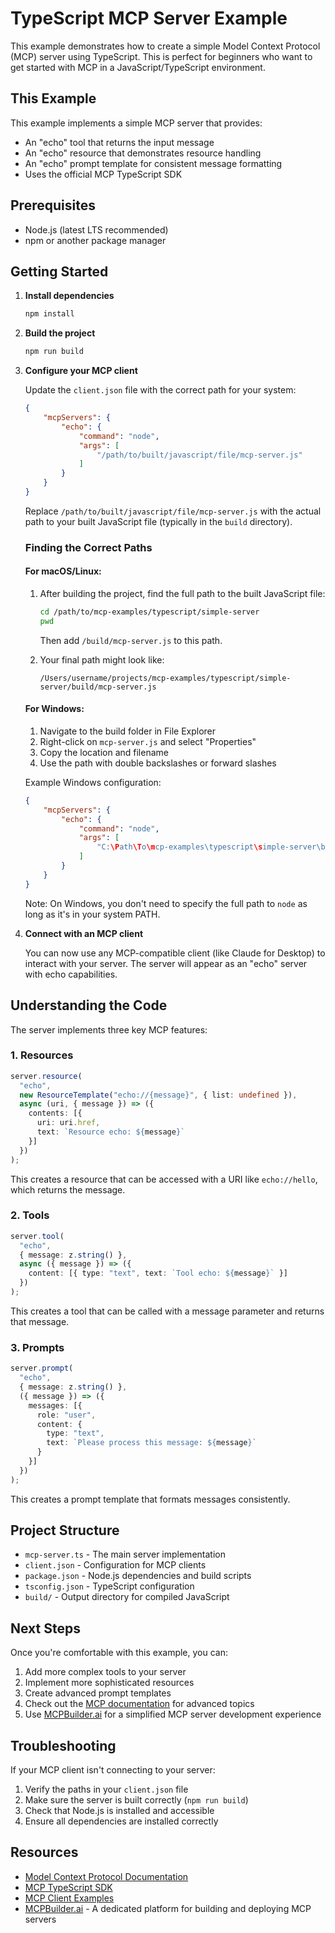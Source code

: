 # TypeScript MCP Server Example

This example demonstrates how to create a simple Model Context Protocol (MCP) server using TypeScript. This is perfect for beginners who want to get started with MCP in a JavaScript/TypeScript environment.

## This Example

This example implements a simple MCP server that provides:

- An "echo" tool that returns the input message
- An "echo" resource that demonstrates resource handling
- An "echo" prompt template for consistent message formatting
- Uses the official MCP TypeScript SDK

## Prerequisites

- Node.js (latest LTS recommended)
- npm or another package manager

## Getting Started

1. **Install dependencies**

   ```bash
   npm install
   ```

2. **Build the project**

   ```bash
   npm run build
   ```

3. **Configure your MCP client**

   Update the `client.json` file with the correct path for your system:

   ```json
   {
       "mcpServers": {
           "echo": {
               "command": "node",
               "args": [
                   "/path/to/built/javascript/file/mcp-server.js"
               ]
           }
       }
   }
   ```

   Replace `/path/to/built/javascript/file/mcp-server.js` with the actual path to your built JavaScript file (typically in the `build` directory).

   ### Finding the Correct Paths

   #### For macOS/Linux:
   
   1. After building the project, find the full path to the built JavaScript file:
      ```bash
      cd /path/to/mcp-examples/typescript/simple-server
      pwd
      ```
      Then add `/build/mcp-server.js` to this path.
      
   2. Your final path might look like:
      ```
      /Users/username/projects/mcp-examples/typescript/simple-server/build/mcp-server.js
      ```
      
   #### For Windows:
   
   1. Navigate to the build folder in File Explorer
   2. Right-click on `mcp-server.js` and select "Properties"
   3. Copy the location and filename
   4. Use the path with double backslashes or forward slashes
      
   Example Windows configuration:
   
   ```json
   {
       "mcpServers": {
           "echo": {
               "command": "node",
               "args": [
                   "C:\Path\To\mcp-examples\typescript\simple-server\build\mcp-server.js"
               ]
           }
       }
   }
   ```
   
   Note: On Windows, you don't need to specify the full path to `node` as long as it's in your system PATH.

4. **Connect with an MCP client**

   You can now use any MCP-compatible client (like Claude for Desktop) to interact with your server. The server will appear as an "echo" server with echo capabilities.

## Understanding the Code

The server implements three key MCP features:

### 1. Resources

```typescript
server.resource(
  "echo",
  new ResourceTemplate("echo://{message}", { list: undefined }),
  async (uri, { message }) => ({
    contents: [{
      uri: uri.href,
      text: `Resource echo: ${message}`
    }]
  })
);
```

This creates a resource that can be accessed with a URI like `echo://hello`, which returns the message.

### 2. Tools

```typescript
server.tool(
  "echo",
  { message: z.string() },
  async ({ message }) => ({
    content: [{ type: "text", text: `Tool echo: ${message}` }]
  })
);
```

This creates a tool that can be called with a message parameter and returns that message.

### 3. Prompts

```typescript
server.prompt(
  "echo",
  { message: z.string() },
  ({ message }) => ({
    messages: [{
      role: "user",
      content: {
        type: "text",
        text: `Please process this message: ${message}`
      }
    }]
  })
);
```

This creates a prompt template that formats messages consistently.

## Project Structure

- `mcp-server.ts` - The main server implementation
- `client.json` - Configuration for MCP clients
- `package.json` - Node.js dependencies and build scripts
- `tsconfig.json` - TypeScript configuration
- `build/` - Output directory for compiled JavaScript

## Next Steps

Once you're comfortable with this example, you can:

1. Add more complex tools to your server
2. Implement more sophisticated resources
3. Create advanced prompt templates
4. Check out the [MCP documentation](https://modelcontextprotocol.io) for advanced topics
5. Use [MCPBuilder.ai](https://mcpbuilder.ai) for a simplified MCP server development experience

## Troubleshooting

If your MCP client isn't connecting to your server:

1. Verify the paths in your `client.json` file
2. Make sure the server is built correctly (`npm run build`)
3. Check that Node.js is installed and accessible
4. Ensure all dependencies are installed correctly

## Resources

- [Model Context Protocol Documentation](https://modelcontextprotocol.io)
- [MCP TypeScript SDK](https://github.com/modelcontextprotocol/typescript-sdk)
- [MCP Client Examples](https://modelcontextprotocol.io/clients)
- [MCPBuilder.ai](https://mcpbuilder.ai) - A dedicated platform for building and deploying MCP servers
